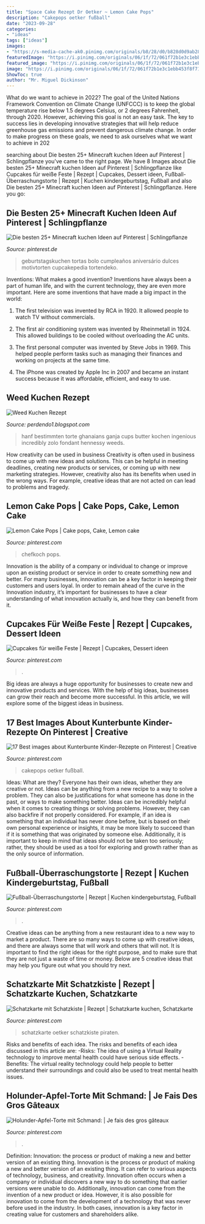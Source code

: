 ```yaml
---
title: "Space Cake Rezept Dr Oetker ~ Lemon Cake Pops"
description: "Cakepops oetker fußball"
date: "2023-09-28"
categories:
- "ideas"
tags: ["ideas"]
images:
- "https://s-media-cache-ak0.pinimg.com/originals/b8/28/d0/b828d0d9ab289f83ce404f5c97f38e49.jpg"
featuredImage: "https://i.pinimg.com/originals/06/1f/72/061f72b1e3c1ebb453f8f71628e4a5e9.jpg"
featured_image: "https://i.pinimg.com/originals/06/1f/72/061f72b1e3c1ebb453f8f71628e4a5e9.jpg"
image: "https://i.pinimg.com/originals/06/1f/72/061f72b1e3c1ebb453f8f71628e4a5e9.jpg"
ShowToc: true
author: "Mr. Miguel Dickinson"
---
```



What do we want to achieve in 2022?
The goal of the United Nations Framework Convention on Climate Change (UNFCCC) is to keep the global temperature rise below 1.5 degrees Celsius, or 2 degrees Fahrenheit, through 2020. However, achieving this goal is not an easy task. The key to success lies in developing innovative strategies that will help reduce greenhouse gas emissions and prevent dangerous climate change. In order to make progress on these goals, we need to ask ourselves what we want to achieve in 202
	

		
searching about Die besten 25+ Minecraft kuchen Ideen auf Pinterest | Schlingpflanze you've came to the right page. We have 8 Images about Die besten 25+ Minecraft kuchen Ideen auf Pinterest | Schlingpflanze like Cupcakes für weiße Feste | Rezept | Cupcakes, Dessert ideen, Fußball-Überraschungstorte | Rezept | Kuchen kindergeburtstag, Fußball and also Die besten 25+ Minecraft kuchen Ideen auf Pinterest | Schlingpflanze. Here you go:
		
    
## Die Besten 25+ Minecraft Kuchen Ideen Auf Pinterest | Schlingpflanze

<img loading=lazy src="https://s-media-cache-ak0.pinimg.com/736x/61/44/ab/6144ab5c81104dcdd2f1431d65286dae--mine-craft-birthday-birthday-cakes-for-boys.jpg" onerror="this.onerror=null;this.src='https://tse4.mm.bing.net/th?id=OIP.yCcBIBHGtT_pWZTWc856WwHaIA&amp;pid=15.1';" alt="Die besten 25+ Minecraft kuchen Ideen auf Pinterest | Schlingpflanze">

_Source: pinterest.de_

>geburtstagskuchen tortas bolo cumpleaños aniversário dulces motivtorten cupcakepedia tortendeko. 

	

Inventions: What makes a good invention?
Inventions have always been a part of human life, and with the current technology, they are even more important. Here are some inventions that have made a big impact in the world:
1. The first television was invented by RCA in 1920. It allowed people to watch TV without commercials.

2. The first air conditioning system was invented by Rheinmetall in 1924. This allowed buildings to be cooled without overloading the AC units.

3. The first personal computer was invented by Steve Jobs in 1969. This helped people perform tasks such as managing their finances and working on projects at the same time.

4. The iPhone was created by Apple Inc in 2007 and became an instant success because it was affordable, efficient, and easy to use.

    
## Weed Kuchen Rezept

<img loading=lazy src="https://images.gutefrage.net/media/fragen/bilder/ein-rezept-zu-einem-bestimmten-kuchen-finden/0_big.jpg?v=1358847475000" onerror="this.onerror=null;this.src='https://tse3.mm.bing.net/th?id=OIP.FOYy4Q3HNohIQCmIlDKaIwHaHa&amp;pid=15.1';" alt="Weed Kuchen Rezept">

_Source: perdendo1.blogspot.com_

>hanf bestimmten torte ghanaians ganja cups butter kochen ingenious incredibly zolo fondant hennessy weeds. 

	

How creativity can be used in business
Creativity is often used in business to come up with new ideas and solutions. This can be helpful in meeting deadlines, creating new products or services, or coming up with new marketing strategies. However, creativity also has its benefits when used in the wrong ways. For example, creative ideas that are not acted on can lead to problems and tragedy.

    
## Lemon Cake Pops | Cake Pops, Cake, Lemon Cake

<img loading=lazy src="https://i.pinimg.com/originals/18/67/10/1867102db7380ea061a90f474dfbdbc4.jpg" onerror="this.onerror=null;this.src='https://tse2.mm.bing.net/th?id=OIP.ZkjX9FQrjAmhprZoF3KaBQHaJ4&amp;pid=15.1';" alt="Lemon Cake Pops | Cake pops, Cake, Lemon cake">

_Source: pinterest.com_

>chefkoch pops. 

	

Innovation is the ability of a company or individual to change or improve upon an existing product or service in order to create something new and better. For many businesses, innovation can be a key factor in keeping their customers and users loyal. In order to remain ahead of the curve in the Innovation industry, it’s important for businesses to have a clear understanding of what innovation actually is, and how they can benefit from it.

    
## Cupcakes Für Weiße Feste | Rezept | Cupcakes, Dessert Ideen

<img loading=lazy src="https://i.pinimg.com/originals/36/e4/ab/36e4ab9796f40e766eeaec38716ee1ee.jpg" onerror="this.onerror=null;this.src='https://tse4.mm.bing.net/th?id=OIP.-bLKLrB3_i5_CfPH1p9bHgHaSh&amp;pid=15.1';" alt="Cupcakes für weiße Feste | Rezept | Cupcakes, Dessert ideen">

_Source: pinterest.com_

>. 

	

Big ideas are always a huge opportunity for businesses to create new and innovative products and services. With the help of big ideas, businesses can grow their reach and become more successful. In this article, we will explore some of the biggest ideas in business.

    
## 17 Best Images About Kunterbunte Kinder-Rezepte On Pinterest | Creative

<img loading=lazy src="https://s-media-cache-ak0.pinimg.com/736x/bd/a4/cb/bda4cb1514e7a98c5bfe8203eddeef0d.jpg" onerror="this.onerror=null;this.src='https://tse1.mm.bing.net/th?id=OIP.Nhx1W1dBt-yQ3ajSTSM88QHaIS&amp;pid=15.1';" alt="17 Best images about Kunterbunte Kinder-Rezepte on Pinterest | Creative">

_Source: pinterest.com_

>cakepops oetker fußball. 

	

Ideas: What are they?
Everyone has their own ideas, whether they are creative or not. Ideas can be anything from a new recipe to a way to solve a problem. They can also be justifications for what someone has done in the past, or ways to make something better. 
Ideas can be incredibly helpful when it comes to creating things or solving problems. However, they can also backfire if not properly considered. For example, if an idea is something that an individual has never done before, but is based on their own personal experience or insights, it may be more likely to succeed than if it is something that was originated by someone else. Additionally, it is important to keep in mind that ideas should not be taken too seriously; rather, they should be used as a tool for exploring and growth rather than as the only source of information.

    
## Fußball-Überraschungstorte | Rezept | Kuchen Kindergeburtstag, Fußball

<img loading=lazy src="https://i.pinimg.com/originals/e7/c7/f4/e7c7f43fe866d314462e59f55b05f8bd.jpg" onerror="this.onerror=null;this.src='https://tse3.mm.bing.net/th?id=OIP.tQIn469ulEms5EaugOzHkgHaEc&amp;pid=15.1';" alt="Fußball-Überraschungstorte | Rezept | Kuchen kindergeburtstag, Fußball">

_Source: pinterest.com_

>. 

	

Creative ideas can be anything from a new restaurant idea to a new way to market a product. There are so many ways to come up with creative ideas, and there are always some that will work and others that will not. It is important to find the right ideas for the right purpose, and to make sure that they are not just a waste of time or money. Below are 5 creative ideas that may help you figure out what you should try next.

    
## Schatzkarte Mit Schatzkiste | Rezept | Schatzkarte Kuchen, Schatzkarte

<img loading=lazy src="https://i.pinimg.com/originals/06/1f/72/061f72b1e3c1ebb453f8f71628e4a5e9.jpg" onerror="this.onerror=null;this.src='https://tse1.mm.bing.net/th?id=OIP.dpoq06EIGphGAY5vLKeBNQHaEc&amp;pid=15.1';" alt="Schatzkarte mit Schatzkiste | Rezept | Schatzkarte kuchen, Schatzkarte">

_Source: pinterest.com_

>schatzkarte oetker schatzkiste piraten. 

	

Risks and benefits of each idea.
The risks and benefits of each idea discussed in this article are: 
-Risks: The idea of using a Virtual Reality technology to improve mental health could have serious side effects.
-Benefits: The virtual reality technology could help people to better understand their surroundings and could also be used to treat mental health issues.

    
## Holunder-Apfel-Torte Mit Schmand: | Je Fais Des Gros Gâteaux

<img loading=lazy src="https://s-media-cache-ak0.pinimg.com/originals/b8/28/d0/b828d0d9ab289f83ce404f5c97f38e49.jpg" onerror="this.onerror=null;this.src='https://tse2.mm.bing.net/th?id=OIP.9Le_JpuJWKvLnnjAgvn5YAHaFW&amp;pid=15.1';" alt="Holunder-Apfel-Torte mit Schmand: | Je fais des gros gâteaux">

_Source: pinterest.com_

>. 

	

Definition: Innovation: the process or product of making a new and better version of an existing thing.
Innovation is the process or product of making a new and better version of an existing thing. It can refer to various aspects of technology, business, and creativity. Innovation often occurs when a company or individual discovers a new way to do something that earlier versions were unable to do. Additionally, innovation can come from the invention of a new product or idea. However, it is also possible for innovation to come from the development of a technology that was never before used in the industry. In both cases, innovation is a key factor in creating value for customers and shareholders alike.

